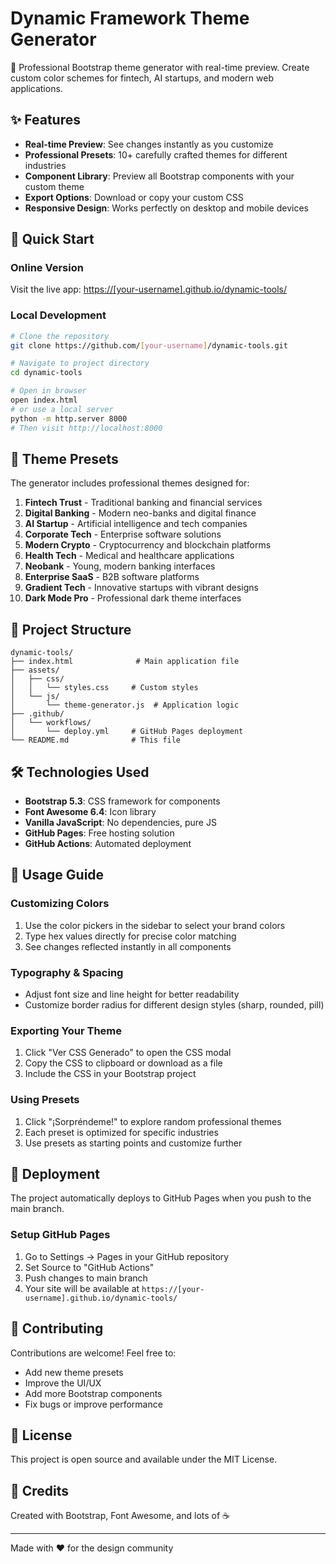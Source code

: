 # Dynamic Framework Theme Generator

🎨 Professional Bootstrap theme generator with real-time preview. Create custom color schemes for fintech, AI startups, and modern web applications.

## ✨ Features

- **Real-time Preview**: See changes instantly as you customize
- **Professional Presets**: 10+ carefully crafted themes for different industries
- **Component Library**: Preview all Bootstrap components with your custom theme
- **Export Options**: Download or copy your custom CSS
- **Responsive Design**: Works perfectly on desktop and mobile devices

## 🚀 Quick Start

### Online Version
Visit the live app: [https://[your-username].github.io/dynamic-tools/](https://[your-username].github.io/dynamic-tools/)

### Local Development
```bash
# Clone the repository
git clone https://github.com/[your-username]/dynamic-tools.git

# Navigate to project directory
cd dynamic-tools

# Open in browser
open index.html
# or use a local server
python -m http.server 8000
# Then visit http://localhost:8000
```

## 🎯 Theme Presets

The generator includes professional themes designed for:

1. **Fintech Trust** - Traditional banking and financial services
2. **Digital Banking** - Modern neo-banks and digital finance
3. **AI Startup** - Artificial intelligence and tech companies
4. **Corporate Tech** - Enterprise software solutions
5. **Modern Crypto** - Cryptocurrency and blockchain platforms
6. **Health Tech** - Medical and healthcare applications
7. **Neobank** - Young, modern banking interfaces
8. **Enterprise SaaS** - B2B software platforms
9. **Gradient Tech** - Innovative startups with vibrant designs
10. **Dark Mode Pro** - Professional dark theme interfaces

## 📁 Project Structure

```
dynamic-tools/
├── index.html              # Main application file
├── assets/
│   ├── css/
│   │   └── styles.css     # Custom styles
│   └── js/
│       └── theme-generator.js  # Application logic
├── .github/
│   └── workflows/
│       └── deploy.yml     # GitHub Pages deployment
└── README.md              # This file
```

## 🛠️ Technologies Used

- **Bootstrap 5.3**: CSS framework for components
- **Font Awesome 6.4**: Icon library
- **Vanilla JavaScript**: No dependencies, pure JS
- **GitHub Pages**: Free hosting solution
- **GitHub Actions**: Automated deployment

## 📝 Usage Guide

### Customizing Colors
1. Use the color pickers in the sidebar to select your brand colors
2. Type hex values directly for precise color matching
3. See changes reflected instantly in all components

### Typography & Spacing
- Adjust font size and line height for better readability
- Customize border radius for different design styles (sharp, rounded, pill)

### Exporting Your Theme
1. Click "Ver CSS Generado" to open the CSS modal
2. Copy the CSS to clipboard or download as a file
3. Include the CSS in your Bootstrap project

### Using Presets
1. Click "¡Sorpréndeme!" to explore random professional themes
2. Each preset is optimized for specific industries
3. Use presets as starting points and customize further

## 🚢 Deployment

The project automatically deploys to GitHub Pages when you push to the main branch.

### Setup GitHub Pages
1. Go to Settings → Pages in your GitHub repository
2. Set Source to "GitHub Actions"
3. Push changes to main branch
4. Your site will be available at `https://[your-username].github.io/dynamic-tools/`

## 🤝 Contributing

Contributions are welcome! Feel free to:
- Add new theme presets
- Improve the UI/UX
- Add more Bootstrap components
- Fix bugs or improve performance

## 📄 License

This project is open source and available under the MIT License.

## 🙏 Credits

Created with Bootstrap, Font Awesome, and lots of ☕

---

Made with ❤️ for the design community